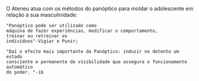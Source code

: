 O Ateneu atua com os métodos do panóptico para moldar o adolescente em relação à sua masculinidade:

	"Panóptico pode ser utilizado como
	máquina de fazer experiências, modificar o comportamento,
	treinar ou retreinar os
	indivíduos"-Vigiar e Punir;
	
	"Daí o efeito mais importante do Panóptico: induzir no detento um estado
	consciente e permanente de visibilidade que assegura o funcionamento automático
	do poder. "-ib
